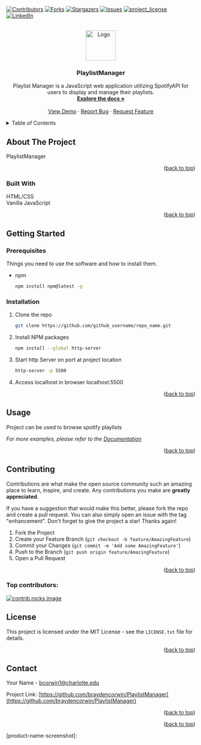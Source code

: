 <!-- Improved compatibility of back to top link: See: https://github.com/othneildrew/Best-README-Template/pull/73 -->
<a id="readme-top"></a>
<!--
*** Thanks for checking out the Best-README-Template. If you have a suggestion
*** that would make this better, please fork the repo and create a pull request
*** or simply open an issue with the tag "enhancement".
*** Don't forget to give the project a star!
*** Thanks again! Now go create something AMAZING! :D
-->



<!-- PROJECT SHIELDS -->
<!--
*** I'm using markdown "reference style" links for readability.
*** Reference links are enclosed in brackets [ ] instead of parentheses ( ).
*** See the bottom of this document for the declaration of the reference variables
*** for contributors-url, forks-url, etc. This is an optional, concise syntax you may use.
*** https://www.markdownguide.org/basic-syntax/#reference-style-links
-->
[![Contributors][contributors-shield]][contributors-url]
[![Forks][forks-shield]][forks-url]
[![Stargazers][stars-shield]][stars-url]
[![Issues][issues-shield]][issues-url]
[![project_license][license-shield]][license-url]
[![LinkedIn][linkedin-shield]][linkedin-url]



<!-- PROJECT LOGO -->
<br />
<div align="center">
  <a href="https://github.com/braydencorwin/PlaylistManager">
    <img src="images/logo.png" alt="Logo" width="80" height="80">
  </a>

<h3 align="center">PlaylistManager</h3>

  <p align="center">
    Playlist Manager is a JavaScript web application utilizing SpotifyAPI for users to display and manage their playlists.
    <br />
    <a href="https://github.com/braydencorwin/PlaylistManager"><strong>Explore the docs »</strong></a>
    <br />
    <br />
    <a href="https://github.com/braydencorwin/PlaylistManager">View Demo</a>
    &middot;
    <a href="https://github.com/braydencorwin/PlaylistManager/issues/new?labels=bug&template=bug-report---.md">Report Bug</a>
    &middot;
    <a href="https://github.com/braydencorwin/PlaylistManager/issues/new?labels=enhancement&template=feature-request---.md">Request Feature</a>
  </p>
</div>



<!-- TABLE OF CONTENTS -->
<details>
  <summary>Table of Contents</summary>
  <ol>
    <li>
      <a href="#about-the-project">About The Project</a>
      <ul>
        <li><a href="#built-with">Built With</a></li>
      </ul>
    </li>
    <li>
      <a href="#getting-started">Getting Started</a>
      <ul>
        <li><a href="#prerequisites">Prerequisites</a></li>
        <li><a href="#installation">Installation</a></li>
      </ul>
    </li>
    <li><a href="#usage">Usage</a></li>
    <li><a href="#contributing">Contributing</a></li>
    <li><a href="#license">License</a></li>
    <li><a href="#contact">Contact</a></li>
  </ol>
</details>



<!-- ABOUT THE PROJECT -->
## About The Project

PlaylistManager

 

<p align="right">(<a href="#readme-top">back to top</a>)</p>



### Built With

HTML/CSS
<br>
Vanilla JavaScript

<p align="right">(<a href="#readme-top">back to top</a>)</p>



<!-- GETTING STARTED -->
## Getting Started


### Prerequisites
 Things you need to use the software and how to install them.
* npm
  ```sh
  npm install npm@latest -g
  ```

### Installation

1. Clone the repo
   ```sh
   git clone https://github.com/github_username/repo_name.git
   ```
2. Install NPM packages
   ```sh
   npm install --global http-server
   ```
3. Start http Server on port at project location 
   ```sh
   http-server -p 5500
      ```
4. Access localhost in browser localhost:5500

<p align="right">(<a href="#readme-top">back to top</a>)</p>



<!-- USAGE EXAMPLES -->
## Usage

Project can be used to browse spotify playlists

_For more examples, please refer to the [Documentation](https://example.com)_

<p align="right">(<a href="#readme-top">back to top</a>)</p>



<!-- CONTRIBUTING -->
## Contributing

Contributions are what make the open source community such an amazing place to learn, inspire, and create. Any contributions you make are **greatly appreciated**.

If you have a suggestion that would make this better, please fork the repo and create a pull request. You can also simply open an issue with the tag "enhancement".
Don't forget to give the project a star! Thanks again!

1. Fork the Project
2. Create your Feature Branch (`git checkout -b feature/AmazingFeature`)
3. Commit your Changes (`git commit -m 'Add some AmazingFeature'`)
4. Push to the Branch (`git push origin feature/AmazingFeature`)
5. Open a Pull Request

<p align="right">(<a href="#readme-top">back to top</a>)</p>

### Top contributors:

<a href="https://github.com/braydencorwin/PlaylistManager/graphs/contributors">
  <img src="https://contrib.rocks/image?repo=github_username/repo_name" alt="contrib.rocks image" />
</a>



<!-- LICENSE -->
## License
This project is licensed under the MIT License - see the `LICENSE.txt` file for details.

<p align="right">(<a href="#readme-top">back to top</a>)</p>



<!-- CONTACT -->
## Contact

Your Name  - bcorwin1@charlotte.edu

Project Link: [https://github.com/braydencorwin/PlaylistManager](https://github.com/braydencorwin/PlaylistManager)

<p align="right">(<a href="#readme-top">back to top</a>)</p>





<p align="right">(<a href="#readme-top">back to top</a>)</p>



<!-- MARKDOWN LINKS & IMAGES -->
<!-- https://www.markdownguide.org/basic-syntax/#reference-style-links -->
[contributors-shield]: https://img.shields.io/github/contributors/braydencorwin/PlaylistManager.svg?style=for-the-badge
[contributors-url]: https://github.com/braydencorwin/PLaylistManager/graphs/contributors
[forks-shield]: https://img.shields.io/github/forks/braydencorwin/PlaylistManager.svg?style=for-the-badge
[forks-url]: https://github.com/braydencorwin/PlaylistManager/network/members
[stars-shield]: https://img.shields.io/github/stars/github_username/repo_name.svg?style=for-the-badge
[stars-url]: https://github.com/braydencorwin/PlaylistManager/stargazers
[issues-shield]: https://img.shields.io/github/issues/github_username/repo_name.svg?style=for-the-badge
[issues-url]: https://github.com/brayden/repo_name/issues
[license-shield]: https://img.shields.io/github/license/github_username/repo_name.svg?style=for-the-badge
[license-url]: https://github.com/github_username/repo_name/blob/master/LICENSE.txt
[linkedin-shield]: https://img.shields.io/badge/-LinkedIn-black.svg?style=for-the-badge&logo=linkedin&colorB=555
[linkedin-url]: https://linkedin.com/in/brayden-corwin
[product-screenshot]: ./assets/playlistManager_screenshot.png
[product-name-screenshot]: 
